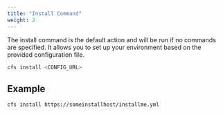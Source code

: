 ```yaml
---
title: "Install Command"
weight: 2
---
```

The install command is the default action and will be run if no commands are specified. It allows you to set up your environment based on the provided configuration file.

```bash
cfs install <CONFIG_URL>
```

## Example
```bash
cfs install https://someinstallhost/installme.yml
```
